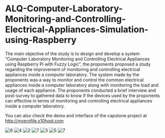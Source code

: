 # ALQ-Computer-Laboratory-Monitoring-and-Controlling-Electrical-Appliances-Simulation-using-Raspberry
The main objective of the study is to design and develop a system “Computer Laboratory Monitoring and Controlling Electrical Appliances using Raspberry Pi with Fuzzy Logic”, the proponents proposed a study regarding the improvement of monitoring and controlling electrical appliances inside a computer laboratory. The system made by the proponents was a way to monitor and control the common electrical appliances inside a computer laboratory along with monitoring the load and usage of each appliance. The proponents conducted a brief interview and post-survey to gathered data to know if the devices used by the proponents can effective in terms of monitoring and controlling electrical appliances inside a computer laboratory.

You can also check the demo and interface of the capstone project at http://myprofile.x10host.com 


![6](https://user-images.githubusercontent.com/52544361/61165301-43cdb700-a551-11e9-8c95-e8e8d8df82e2.jpg)
![4](https://user-images.githubusercontent.com/52544361/61165307-45977a80-a551-11e9-93dc-b86f829a53ef.jpg)
![2](https://user-images.githubusercontent.com/52544361/61165305-44fee400-a551-11e9-93c4-0e4206375b6c.jpg)
![7](https://user-images.githubusercontent.com/52544361/61165351-dc643700-a551-11e9-8841-2f11ccf43948.jpg)
![3](https://user-images.githubusercontent.com/52544361/61165306-44fee400-a551-11e9-9f84-1a95ec8e87c4.jpg)
![5](https://user-images.githubusercontent.com/52544361/61165300-43cdb700-a551-11e9-938b-1ae4a2467248.jpg)
![7](https://user-images.githubusercontent.com/52544361/61165303-44664d80-a551-11e9-85a2-b8e90a8b2b48.jpg)

